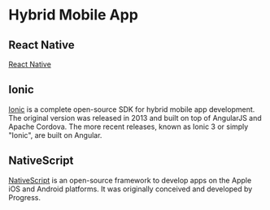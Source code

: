 # Hybrid Mobile App

## React Native

[React Native](https://facebook.github.io/react-native/) 

## Ionic

[Ionic](https://ionicframework.com/) is a complete open-source SDK for hybrid mobile app development. The original version was released in 2013 and built on top of AngularJS and Apache Cordova. The more recent releases, known as Ionic 3 or simply "Ionic", are built on Angular.

## NativeScript

[NativeScript](https://www.nativescript.org/) is an open-source framework to develop apps on the Apple iOS and Android platforms. It was originally conceived and developed by Progress.